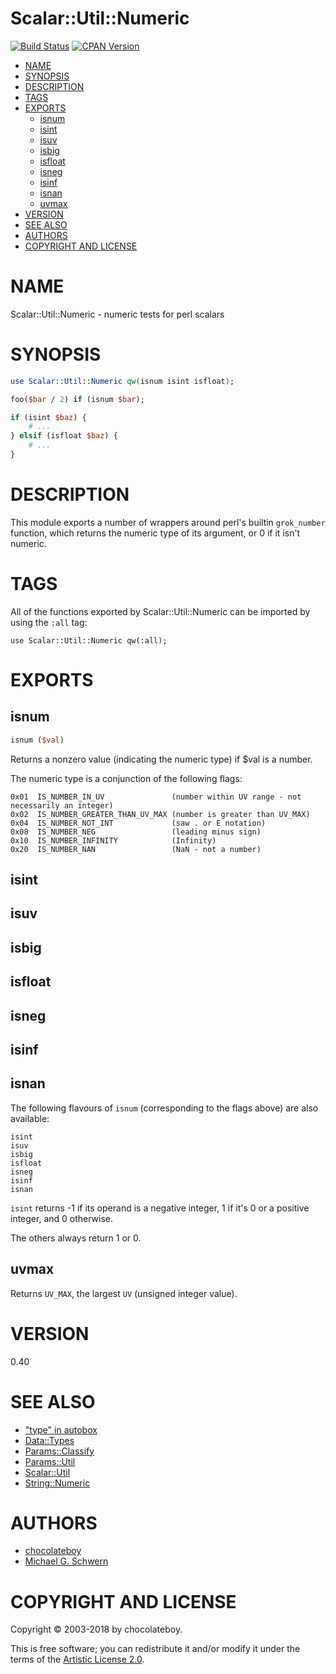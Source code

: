 # Scalar::Util::Numeric

[![Build Status](https://secure.travis-ci.org/chocolateboy/Scalar-Util-Numeric.svg)](http://travis-ci.org/chocolateboy/Scalar-Util-Numeric)
[![CPAN Version](https://badge.fury.io/pl/Scalar-Util-Numeric.svg)](http://badge.fury.io/pl/Scalar-Util-Numeric)

<!-- START doctoc generated TOC please keep comment here to allow auto update -->
<!-- DON'T EDIT THIS SECTION, INSTEAD RE-RUN doctoc TO UPDATE -->

- [NAME](#name)
- [SYNOPSIS](#synopsis)
- [DESCRIPTION](#description)
- [TAGS](#tags)
- [EXPORTS](#exports)
  - [isnum](#isnum)
  - [isint](#isint)
  - [isuv](#isuv)
  - [isbig](#isbig)
  - [isfloat](#isfloat)
  - [isneg](#isneg)
  - [isinf](#isinf)
  - [isnan](#isnan)
  - [uvmax](#uvmax)
- [VERSION](#version)
- [SEE ALSO](#see-also)
- [AUTHORS](#authors)
- [COPYRIGHT AND LICENSE](#copyright-and-license)

<!-- END doctoc generated TOC please keep comment here to allow auto update -->

# NAME

Scalar::Util::Numeric - numeric tests for perl scalars

# SYNOPSIS

```perl
use Scalar::Util::Numeric qw(isnum isint isfloat);

foo($bar / 2) if (isnum $bar);

if (isint $baz) {
    # ...
} elsif (isfloat $baz) {
    # ...
}
```

# DESCRIPTION

This module exports a number of wrappers around perl's builtin `grok_number` function, which
returns the numeric type of its argument, or 0 if it isn't numeric.

# TAGS

All of the functions exported by Scalar::Util::Numeric can be imported by using the `:all` tag:

    use Scalar::Util::Numeric qw(:all);

# EXPORTS

## isnum

```perl
isnum ($val)
```

Returns a nonzero value (indicating the numeric type) if $val is a number.

The numeric type is a conjunction of the following flags:

    0x01  IS_NUMBER_IN_UV               (number within UV range - not necessarily an integer)
    0x02  IS_NUMBER_GREATER_THAN_UV_MAX (number is greater than UV_MAX)
    0x04  IS_NUMBER_NOT_INT             (saw . or E notation)
    0x08  IS_NUMBER_NEG                 (leading minus sign)
    0x10  IS_NUMBER_INFINITY            (Infinity)
    0x20  IS_NUMBER_NAN                 (NaN - not a number)

## isint

## isuv

## isbig

## isfloat

## isneg

## isinf

## isnan

The following flavours of `isnum` (corresponding to the flags above) are also available:

    isint
    isuv
    isbig
    isfloat
    isneg
    isinf
    isnan

`isint` returns -1 if its operand is a negative integer, 1 if
it's 0 or a positive integer, and 0 otherwise.

The others always return 1 or 0.

## uvmax

Returns `UV_MAX`, the largest `UV` (unsigned integer value).

# VERSION

0.40

# SEE ALSO

* ["type" in autobox](https://metacpan.org/pod/autobox#type)
* [Data::Types](https://metacpan.org/pod/Data::Types)
* [Params::Classify](https://metacpan.org/pod/Params::Classify)
* [Params::Util](https://metacpan.org/pod/Params::Util)
* [Scalar::Util](https://metacpan.org/pod/Scalar::Util)
* [String::Numeric](https://metacpan.org/pod/String::Numeric)

# AUTHORS

* [chocolateboy](mailto:chocolate@cpan.org)
* [Michael G. Schwern](mailto:schwern@pobox.com)

# COPYRIGHT AND LICENSE

Copyright © 2003-2018 by chocolateboy.

This is free software; you can redistribute it and/or modify it under the terms of the
[Artistic License 2.0](http://www.opensource.org/licenses/artistic-license-2.0.php).

